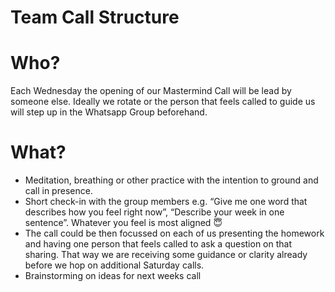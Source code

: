 # Team Call Structure

# Who?

Each Wednesday the opening of our Mastermind Call will be lead by someone else. Ideally we rotate or the person that feels called to guide us will step up in the Whatsapp Group beforehand. 

# What?

- Meditation, breathing or other practice with the intention to ground and call in presence.
- Short check-in with the group members e.g. “Give me one word that describes how you feel right now”, “Describe your week in one sentence”. Whatever you feel is most aligned 😇
- The call could be then focussed on each of us presenting the homework and having one person that feels called to ask a question on that sharing. That way we are receiving some guidance or clarity already before we hop on additional Saturday calls.
- Brainstorming on ideas for next weeks call